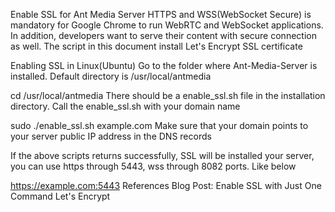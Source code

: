 Enable SSL for Ant Media Server
HTTPS and WSS(WebSocket Secure) is mandatory for Google Chrome to run WebRTC and WebSocket applications. In addition, developers want to serve their content with secure connection as well. The script in this document install Let's Encrypt SSL certificate

Enabling SSL in Linux(Ubuntu)
Go to the folder where Ant-Media-Server is installed. Default directory is /usr/local/antmedia

cd /usr/local/antmedia
There should be a enable_ssl.sh file in the installation directory. Call the enable_ssl.sh with your domain name

sudo ./enable_ssl.sh  example.com
Make sure that your domain points to your server public IP address in the DNS records

If the above scripts returns successfully, SSL will be installed your server, you can use https through 5443, wss through 8082 ports. Like below

https://example.com:5443
References
Blog Post: Enable SSL with Just One Command
Let's Encrypt